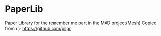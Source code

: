 # PaperLib
Paper Library for the remember me part in the MAD project(Mesh) 
Copied from 👉
https://github.com/pilgr
